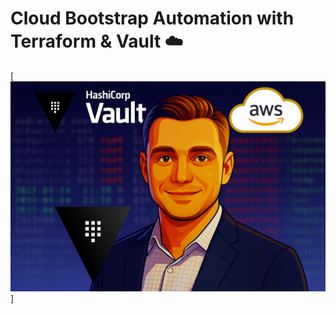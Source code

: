 # Cloud Bootstrap Automation with Terraform & Vault ☁️

[![Admin Terraform Bootstrap EC2 Demo](https://raw.githubusercontent.com/AlexandrNeverov/vault-iac-bootstrap/main/image.png)]

